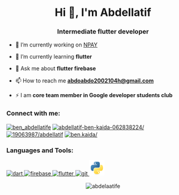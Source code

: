 <h1 align="center">Hi 👋, I'm Abdellatif</h1>
<h3 align="center">Intermediate flutter developer</h3>

 
<!--<p align="left"> <a href="https://github.com/ryo-ma/github-profile-trophy"><img src="https://github-profile-trophy.vercel.app/?username=abdelaatife" alt="abdelaatife" /></a> </p> -->

- 🔭 I’m currently working on [NPAY]([https://github.com/Archdni](https://github.com/pay-Qr))

- 🌱 I’m currently learning **flutter**

- 💬 Ask me about **flutter firebase**

- 📫 How to reach me **abdoabdo2002104h@gmail.com**

- ⚡ I am **core team member in Google developer students club**

<h3 align="left">Connect with me:</h3>
<p align="left">
<a href="https://twitter.com/ben_abdellatife" target="blank"><img align="center" src="https://raw.githubusercontent.com/rahuldkjain/github-profile-readme-generator/master/src/images/icons/Social/twitter.svg" alt="ben_abdellatife" height="30" width="40" /></a>
<a href="https://linkedin.com/in/abdellatif-ben-kaida-062838224/" target="blank"><img align="center" src="https://raw.githubusercontent.com/rahuldkjain/github-profile-readme-generator/master/src/images/icons/Social/linked-in-alt.svg" alt="abdellatif-ben-kaida-062838224/" height="30" width="40" /></a>
<a href="https://stackoverflow.com/users/19063987/abdellatif" target="blank"><img align="center" src="https://raw.githubusercontent.com/rahuldkjain/github-profile-readme-generator/master/src/images/icons/Social/stack-overflow.svg" alt="19063987/abdellatif" height="30" width="40" /></a>
<a href="https://instagram.com/ben.kaida/" target="blank"><img align="center" src="https://raw.githubusercontent.com/rahuldkjain/github-profile-readme-generator/master/src/images/icons/Social/instagram.svg" alt="ben.kaida/" height="30" width="40" /></a>
</p>

<h3 align="left">Languages and Tools:</h3>
<p align="left"> <a href="https://dart.dev" target="_blank" rel="noreferrer"> <img src="https://www.vectorlogo.zone/logos/dartlang/dartlang-icon.svg" alt="dart" width="40" height="40"/> </a> <a href="https://firebase.google.com/" target="_blank" rel="noreferrer"> <img src="https://www.vectorlogo.zone/logos/firebase/firebase-icon.svg" alt="firebase" width="40" height="40"/> </a> <a href="https://flutter.dev" target="_blank" rel="noreferrer"> <img src="https://www.vectorlogo.zone/logos/flutterio/flutterio-icon.svg" alt="flutter" width="40" height="40"/> </a> <a href="https://git-scm.com/" target="_blank" rel="noreferrer"> <img src="https://www.vectorlogo.zone/logos/git-scm/git-scm-icon.svg" alt="git" width="40" height="40"/> </a> <a href="https://www.python.org" target="_blank" rel="noreferrer"> <img src="https://raw.githubusercontent.com/devicons/devicon/master/icons/python/python-original.svg" alt="python" width="40" height="40"/> </a> </p>

<p align="center"><img align="center" src="https://github-readme-streak-stats.herokuapp.com/?user=abdelaatife&" alt="abdelaatife" /></p>
